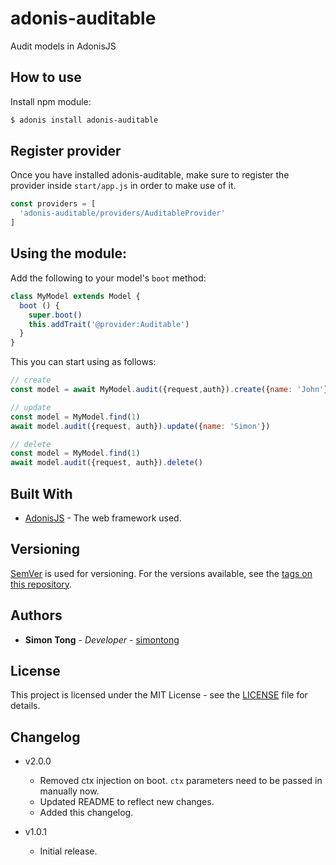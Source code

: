 # adonis-auditable
Audit models in AdonisJS

## How to use

Install npm module:

```bash
$ adonis install adonis-auditable
```

## Register provider

Once you have installed adonis-auditable, make sure to register the provider inside `start/app.js` in order to make use of it.

```js
const providers = [
  'adonis-auditable/providers/AuditableProvider'
]
```

## Using the module:

Add the following to your model's `boot` method:

```js
class MyModel extends Model {
  boot () {
    super.boot()
    this.addTrait('@provider:Auditable')
  }
}
```

This you can start using as follows:

```js
// create
const model = await MyModel.audit({request,auth}).create({name: 'John'})

// update
const model = MyModel.find(1)
await model.audit({request, auth}).update({name: 'Simon'})

// delete
const model = MyModel.find(1)
await model.audit({request, auth}).delete()
```

## Built With

* [AdonisJS](http://adonisjs.com) - The web framework used.

## Versioning

[SemVer](http://semver.org/) is used for versioning. For the versions available, see the [tags on this repository](https://github.com/simontong/adonis-auditable/tags).  

## Authors

* **Simon Tong** - *Developer* - [simontong](https://github.com/simontong)

## License

This project is licensed under the MIT License - see the [LICENSE](LICENSE) file for details.


## Changelog

- v2.0.0
  - Removed ctx injection on boot. `ctx` parameters need to be passed in manually now.
  - Updated README to reflect new changes.
  - Added this changelog.

- v1.0.1
  - Initial release.